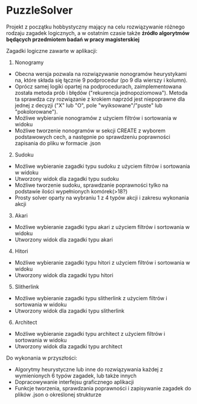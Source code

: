 # PuzzleSolver
Projekt z początku hobbystyczny mający na celu rozwiązywanie różnego rodzaju zagadek logicznych, a w ostatnim czasie także **źródło algorytmów będących przedmiotem badań w pracy magisterskiej**

Zagadki logiczne zawarte w aplikacji:
1. Nonogramy
* Obecna wersja pozwala na rozwiązywanie nonogramów heurystykami na, które składa się łącznie 9 podprocedur (po 9 dla wierszy i kolumn).
* Oprócz samej logiki opartej na podprocedurach, zaimplementowana została metoda prób i błędów ("rekurencja jednopoziomowa"). Metoda ta sprawdza czy rozwiązanie z krokiem
naprzód jest niepoprawne dla jednej z decyzji ("X" lub "O", pole "wyiksowane"/"puste" lub "pokolorowane").
* Możliwe wybieranie nonogramów z użyciem filtrów i sortowania w widoku
* Możliwe tworzenie nonogramów w sekcji CREATE z wyborem podstawowych cech, a następnie po sprawdzeniu poprawności zapisania do pliku w formacie .json
2. Sudoku
* Możliwe wybieranie zagadki typu sudoku z użyciem filtrów i sortowania w widoku
* Utworzony widok dla zagadki typu sudoku
* Możliwe tworzenie sudoku, sprawdzanie poprawności tylko na podstawie ilości wypełnionych komórek(>18?)
* Prosty solver oparty na wybraniu 1 z 4 typów akcji i zakresu wykonania akcji
3. Akari
* Możliwe wybieranie zagadki typu akari z użyciem filtrów i sortowania w widoku
* Utworzony widok dla zagadki typu akari
4. Hitori
* Możliwe wybieranie zagadki typu hitori z użyciem filtrów i sortowania w widoku
* Utworzony widok dla zagadki typu hitori
5. Slitherlink
* Możliwe wybieranie zagadki typu slitherlink z użyciem filtrów i sortowania w widoku
* Utworzony widok dla zagadki typu slitherlink
6. Architect
* Możliwe wybieranie zagadki typu architect z użyciem filtrów i sortowania w widoku
* Utworzony widok dla zagadki typu architect

Do wykonania w przyszłości:
* Algorytmy heurystyczne lub inne do rozwiązywania każdej z wymienionych 6 typów zagadek, lub także innych
* Dopracowywanie interfejsu graficznego aplikacji
* Funkcje tworzenia, sprawdzania poprawności i zapisywanie zagadek do plików .json o określonej strukturze
